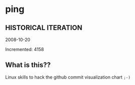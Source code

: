 # ping

## HISTORICAL ITERATION
2008-10-20

Incremented: 4158

## What is this?? 
Linux skills to hack the github commit visualization chart `;-)`
